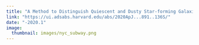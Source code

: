 ```yaml
---
title: "A Method to Distinguish Quiescent and Dusty Star-forming Galaxies with Machine Learning"
link: "https://ui.adsabs.harvard.edu/abs/2020ApJ...891..136S/"
date: "-2020.1"
image: 
  thumbnail: images/nyc_subway.png
---
```


